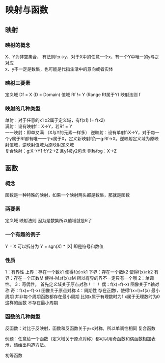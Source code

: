 # 映射与函数
## 映射
### 映射的概念
X、Y为非空集合， 有法则f:x->y，对于X中的任意一个x，有一个Y中唯一的y与之对应  
x、y不一定是数集，也可能是代指生活中的意向或者实体

### 映射三要素
定义域 Df = X (D = Domain) 值域 Rf != Y (Range Rf属于Y) 映射法则 f

### 映射的几种类型
单射：对于任意的x1 x2属于定义域，有f(x1) != f(x2)  
满射：设有映射f：X->Y，若Rf = Y  
一一映射：即单又满  （X与Y的元素一样多）
逆映射：设有单射f:X->Y，对于每一个y属于Rf都有唯一一个x属于X，定义新映射f负一g:Rf->X。逆映射定义域为原映射值域，逆映射值域为原映射定义域  
复合映射：g:X->Y1 f:Y2->Z 且y1被y2包含 则称fog：X->Z  

## 函数
### 概念
函数是一种特殊的映射，如果一个映射两头都是数集，那就是函数
### 两要素
定义域  映射法则    因为是数集所以值域就是R了
### 一个有趣的例子
Y = X 可以拆分为  Y = sgn(X) * |X|
即是符号和数值
### 性质
1：有界性
上界：存在一个数k1 使得f(x)≤k1
下界：存在一个数k2 使得f(x)≥k2
有界：存在一个正数M 使得-M≤f(x)≤M
所以有界的界不一定只有一个哦
2：单调性。
3：奇偶性。
首先定义域关于原点对称！！！
偶：f(x)=f(-x)   图像关于Y轴对称
奇：f(x)=-f(-x)  图像关于原点对称
4：周期性
存在正数l，使得f(x+l)=f(x)
最小周期
并非每个周期函数都存在最小周期
比如x属于有理数时为1 x属于无理数时为0 这样的函数 不存在最小周期
### 函数的几种类型
反函数：对比于反映射，函数和反函数关于y=x对称，所以单调性相同
复合函数

例题：任意给一个函数（定义域关于原点对称）都可以用奇函数和偶函数相加表示，请给出构造方法。

初等函数